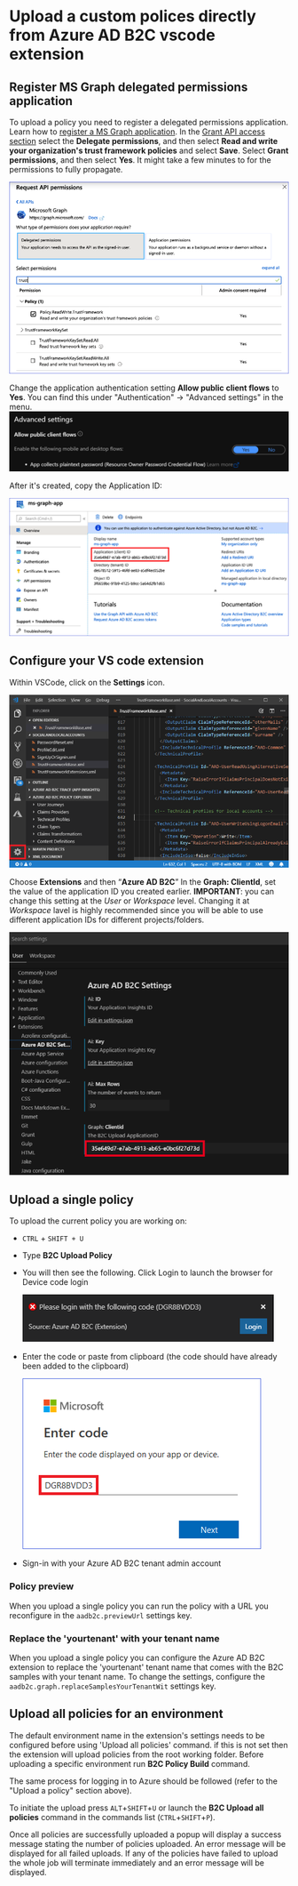 # Upload a custom polices directly from Azure AD B2C vscode extension

## Register MS Graph delegated permissions application

To upload a policy you need to register a delegated permissions application. Learn how to [register a MS Graph application](https://docs.microsoft.com/azure/active-directory-b2c/microsoft-graph-get-started?tabs=applications). In the [Grant API access section](https://docs.microsoft.com/azure/active-directory-b2c/microsoft-graph-get-started?tabs=applications#grant-api-access) select the **Delegate permissions**, and then select **Read and write your organization's trust framework policies** and select **Save**. Select **Grant permissions**, and then select **Yes**. It might take a few minutes to for the permissions to fully propagate. 

![Add MS Graph](media/ms-graph-app-permissions.png)

Change the application authentication setting **Allow public client flows** to **Yes**. You can find this under "Authentication" -> "Advanced settings" in the menu.
![Add MS Graph](media/allow-public-client-flows.png)

After it's created, copy the Application ID: 

![Copy the application ID](media/ms-graph-app-id.png)

## Configure your VS code extension

Within VSCode, click on the **Settings** icon.

![Settings](media/vscode-settings.png)

Choose **Extensions** and then “**Azure AD B2C**” 
In the **Graph: ClientId**, set the value of the application ID you created earlier.
**IMPORTANT**: you can change this setting at the *User* or *Workspace* level. Changing it at *Workspace* lavel is highly recommended since you will be able to use different application IDs for different projects/folders.

![vscode-settings-msgraph.png](media/vscode-settings-msgraph.png)

## Upload a single policy

To upload the current policy you are working on:

- `CTRL` + `SHIFT + U`
- Type **B2C Upload Policy**
- You will then see the following. Click Login to launch the browser for Device code login

    ![Sign-in](media/policy-upload-singin1.png)

- Enter the code or paste from clipboard (the code should have already been added to the clipboard)

    ![Sign-in](media/policy-upload-singin2.png)

- Sign-in with your Azure AD B2C tenant admin account


### Policy preview

When you upload a single policy you can run the policy with a URL you reconfigure in the `aadb2c.previewUrl` settings key.

### Replace the 'yourtenant' with your tenant name

When you upload a single policy you can configure the Azure AD B2C extension to replace the 'yourtenant' tenant name that comes with the B2C samples with your tenant name. To change the settings, configure the `aadb2c.graph.replaceSamplesYourTenantWit` settings key.

## Upload all policies for an environment

The default environment name in the extension's settings needs to be configured before using 'Upload all policies' command. if this is not set then the extension will upload policies from the root working folder. Before uploading a specific environment run **B2C Policy Build** command.

The same process for logging in to Azure should be followed (refer to the "Upload a policy" section above).

To initiate the upload press `ALT`+`SHIFT`+`U` or launch the **B2C Upload all policies** command in the commands list (`CTRL`+`SHIFT`+`P`).

Once all policies are successfully uploaded a popup will display a success message stating the number of policies uploaded. An error message will be displayed for all failed uploads. If any of the policies have failed to upload the whole job will terminate immediately and an error message will be displayed.


